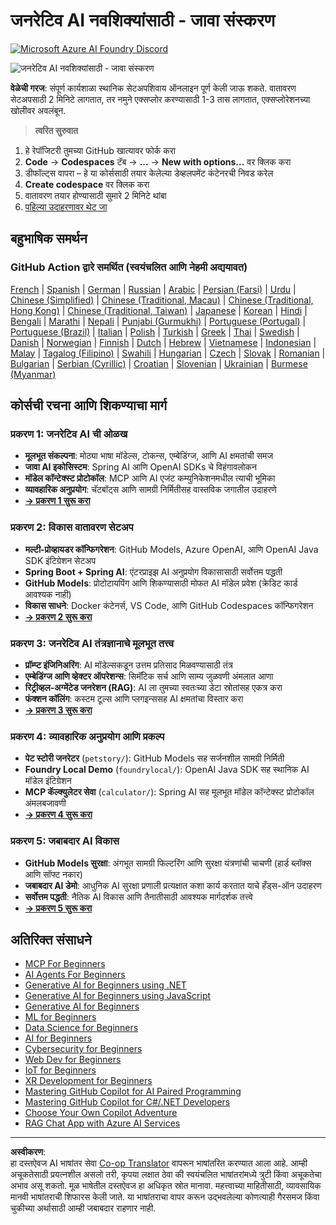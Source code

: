 <!--
CO_OP_TRANSLATOR_METADATA:
{
  "original_hash": "90ac762d40c6db51b8081cdb3e49e9db",
  "translation_date": "2025-08-28T21:37:09+00:00",
  "source_file": "README.md",
  "language_code": "mr"
}
-->
# जनरेटिव AI नवशिक्यांसाठी - जावा संस्करण
[![Microsoft Azure AI Foundry Discord](https://dcbadge.limes.pink/api/server/ByRwuEEgH4)](https://discord.com/invite/ByRwuEEgH4)

![जनरेटिव AI नवशिक्यांसाठी - जावा संस्करण](../../translated_images/beg-genai-series.8b48be9951cc574c25f8a3accba949bfd03c2f008e2c613283a1b47316fbee68.mr.png)

**वेळेची गरज**: संपूर्ण कार्यशाळा स्थानिक सेटअपशिवाय ऑनलाइन पूर्ण केली जाऊ शकते. वातावरण सेटअपसाठी 2 मिनिटे लागतात, तर नमुने एक्सप्लोर करण्यासाठी 1-3 तास लागतात, एक्सप्लोरेशनच्या खोलीवर अवलंबून.

> **त्वरित सुरुवात**

1. हे रेपॉजिटरी तुमच्या GitHub खात्यावर फोर्क करा
2. **Code** → **Codespaces** टॅब → **...** → **New with options...** वर क्लिक करा
3. डीफॉल्ट्स वापरा – हे या कोर्ससाठी तयार केलेल्या डेव्हलपमेंट कंटेनरची निवड करेल
4. **Create codespace** वर क्लिक करा
5. वातावरण तयार होण्यासाठी सुमारे 2 मिनिटे थांबा
6. [पहिल्या उदाहरणावर थेट जा](./02-SetupDevEnvironment/README.md#step-2-create-a-github-personal-access-token)

## बहुभाषिक समर्थन

### GitHub Action द्वारे समर्थित (स्वयंचलित आणि नेहमी अद्ययावत)

[French](../fr/README.md) | [Spanish](../es/README.md) | [German](../de/README.md) | [Russian](../ru/README.md) | [Arabic](../ar/README.md) | [Persian (Farsi)](../fa/README.md) | [Urdu](../ur/README.md) | [Chinese (Simplified)](../zh/README.md) | [Chinese (Traditional, Macau)](../mo/README.md) | [Chinese (Traditional, Hong Kong)](../hk/README.md) | [Chinese (Traditional, Taiwan)](../tw/README.md) | [Japanese](../ja/README.md) | [Korean](../ko/README.md) | [Hindi](../hi/README.md) | [Bengali](../bn/README.md) | [Marathi](./README.md) | [Nepali](../ne/README.md) | [Punjabi (Gurmukhi)](../pa/README.md) | [Portuguese (Portugal)](../pt/README.md) | [Portuguese (Brazil)](../br/README.md) | [Italian](../it/README.md) | [Polish](../pl/README.md) | [Turkish](../tr/README.md) | [Greek](../el/README.md) | [Thai](../th/README.md) | [Swedish](../sv/README.md) | [Danish](../da/README.md) | [Norwegian](../no/README.md) | [Finnish](../fi/README.md) | [Dutch](../nl/README.md) | [Hebrew](../he/README.md) | [Vietnamese](../vi/README.md) | [Indonesian](../id/README.md) | [Malay](../ms/README.md) | [Tagalog (Filipino)](../tl/README.md) | [Swahili](../sw/README.md) | [Hungarian](../hu/README.md) | [Czech](../cs/README.md) | [Slovak](../sk/README.md) | [Romanian](../ro/README.md) | [Bulgarian](../bg/README.md) | [Serbian (Cyrillic)](../sr/README.md) | [Croatian](../hr/README.md) | [Slovenian](../sl/README.md) | [Ukrainian](../uk/README.md) | [Burmese (Myanmar)](../my/README.md)

## कोर्सची रचना आणि शिकण्याचा मार्ग

### **प्रकरण 1: जनरेटिव AI ची ओळख**
- **मूलभूत संकल्पना**: मोठ्या भाषा मॉडेल्स, टोकन्स, एम्बेडिंग्ज, आणि AI क्षमतांची समज
- **जावा AI इकोसिस्टम**: Spring AI आणि OpenAI SDKs चे विहंगावलोकन
- **मॉडेल कॉन्टेक्स्ट प्रोटोकॉल**: MCP आणि AI एजंट कम्युनिकेशनमधील त्याची भूमिका
- **व्यावहारिक अनुप्रयोग**: चॅटबॉट्स आणि सामग्री निर्मितीसह वास्तविक जगातील उदाहरणे
- **[→ प्रकरण 1 सुरू करा](./01-IntroToGenAI/README.md)**

### **प्रकरण 2: विकास वातावरण सेटअप**
- **मल्टी-प्रोव्हायडर कॉन्फिगरेशन**: GitHub Models, Azure OpenAI, आणि OpenAI Java SDK इंटिग्रेशन सेटअप
- **Spring Boot + Spring AI**: एंटरप्राइझ AI अनुप्रयोग विकासासाठी सर्वोत्तम पद्धती
- **GitHub Models**: प्रोटोटायपिंग आणि शिकण्यासाठी मोफत AI मॉडेल प्रवेश (क्रेडिट कार्ड आवश्यक नाही)
- **विकास साधने**: Docker कंटेनर्स, VS Code, आणि GitHub Codespaces कॉन्फिगरेशन
- **[→ प्रकरण 2 सुरू करा](./02-SetupDevEnvironment/README.md)**

### **प्रकरण 3: जनरेटिव AI तंत्रज्ञानाचे मूलभूत तत्त्व**
- **प्रॉम्प्ट इंजिनिअरिंग**: AI मॉडेल्सकडून उत्तम प्रतिसाद मिळवण्यासाठी तंत्र
- **एम्बेडिंग्ज आणि व्हेक्टर ऑपरेशन्स**: सिमॅंटिक सर्च आणि साम्य जुळवणी अंमलात आणा
- **रिट्रीव्हल-अग्मेंटेड जनरेशन (RAG)**: AI ला तुमच्या स्वतःच्या डेटा स्रोतांसह एकत्र करा
- **फंक्शन कॉलिंग**: कस्टम टूल्स आणि प्लगइन्ससह AI क्षमतांचा विस्तार करा
- **[→ प्रकरण 3 सुरू करा](./03-CoreGenerativeAITechniques/README.md)**

### **प्रकरण 4: व्यावहारिक अनुप्रयोग आणि प्रकल्प**
- **पेट स्टोरी जनरेटर** (`petstory/`): GitHub Models सह सर्जनशील सामग्री निर्मिती
- **Foundry Local Demo** (`foundrylocal/`): OpenAI Java SDK सह स्थानिक AI मॉडेल इंटिग्रेशन
- **MCP कॅल्क्युलेटर सेवा** (`calculator/`): Spring AI सह मूलभूत मॉडेल कॉन्टेक्स्ट प्रोटोकॉल अंमलबजावणी
- **[→ प्रकरण 4 सुरू करा](./04-PracticalSamples/README.md)**

### **प्रकरण 5: जबाबदार AI विकास**
- **GitHub Models सुरक्षा**: अंगभूत सामग्री फिल्टरिंग आणि सुरक्षा यंत्रणांची चाचणी (हार्ड ब्लॉक्स आणि सॉफ्ट नकार)
- **जबाबदार AI डेमो**: आधुनिक AI सुरक्षा प्रणाली प्रत्यक्षात कशा कार्य करतात याचे हँड्स-ऑन उदाहरण
- **सर्वोत्तम पद्धती**: नैतिक AI विकास आणि तैनातीसाठी आवश्यक मार्गदर्शक तत्त्वे
- **[→ प्रकरण 5 सुरू करा](./05-ResponsibleGenAI/README.md)**

## अतिरिक्त संसाधने

- [MCP For Beginners](https://github.com/microsoft/mcp-for-beginners)
- [AI Agents For Beginners](https://github.com/microsoft/ai-agents-for-beginners)
- [Generative AI for Beginners using .NET](https://github.com/microsoft/Generative-AI-for-beginners-dotnet)
- [Generative AI for Beginners using JavaScript](https://github.com/microsoft/generative-ai-with-javascript)
- [Generative AI for Beginners](https://github.com/microsoft/generative-ai-for-beginners)
- [ML for Beginners](https://aka.ms/ml-beginners)
- [Data Science for Beginners](https://aka.ms/datascience-beginners)
- [AI for Beginners](https://aka.ms/ai-beginners)
- [Cybersecurity for Beginners](https://github.com/microsoft/Security-101)
- [Web Dev for Beginners](https://aka.ms/webdev-beginners)
- [IoT for Beginners](https://aka.ms/iot-beginners)
- [XR Development for Beginners](https://github.com/microsoft/xr-development-for-beginners)
- [Mastering GitHub Copilot for AI Paired Programming](https://aka.ms/GitHubCopilotAI)
- [Mastering GitHub Copilot for C#/.NET Developers](https://github.com/microsoft/mastering-github-copilot-for-dotnet-csharp-developers)
- [Choose Your Own Copilot Adventure](https://github.com/microsoft/CopilotAdventures)
- [RAG Chat App with Azure AI Services](https://github.com/Azure-Samples/azure-search-openai-demo-java)

---

**अस्वीकरण**:  
हा दस्तऐवज AI भाषांतर सेवा [Co-op Translator](https://github.com/Azure/co-op-translator) वापरून भाषांतरित करण्यात आला आहे. आम्ही अचूकतेसाठी प्रयत्नशील असलो तरी, कृपया लक्षात ठेवा की स्वयंचलित भाषांतरांमध्ये त्रुटी किंवा अचूकतेचा अभाव असू शकतो. मूळ भाषेतील दस्तऐवज हा अधिकृत स्रोत मानावा. महत्त्वाच्या माहितीसाठी, व्यावसायिक मानवी भाषांतराची शिफारस केली जाते. या भाषांतराचा वापर करून उद्भवलेल्या कोणत्याही गैरसमज किंवा चुकीच्या अर्थासाठी आम्ही जबाबदार राहणार नाही.